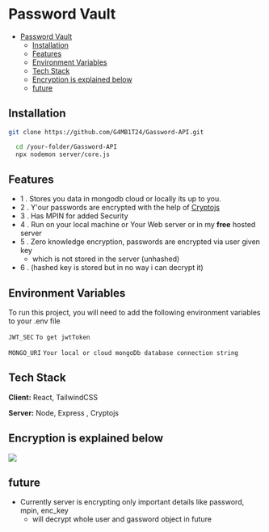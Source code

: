 # Password Vault
- [Password Vault](#password-vault)
  - [Installation](#installation)
  - [Features](#features)
  - [Environment Variables](#environment-variables)
  - [Tech Stack](#tech-stack)
  - [Encryption is explained below](#encryption-is-explained-below)
  - [future](#future)

## Installation

```bash
git clone https://github.com/G4MB1T24/Gassword-API.git

```
```bash
  cd /your-folder/Gassword-API
  npx nodemon server/core.js
```
    
## Features

- 1 . Stores you data in mongodb cloud or locally its up to you.
- 2 . Y'our passwords are encrypted with the help of [Cryptojs](https://www.npmjs.com/package/crypto-js)
- 3 . Has MPIN for added Security
- 4 . Run on your local machine or Your Web server or in my **free** hosted server
- 5 . Zero knowledge encryption, passwords are encrypted via user given key 
   - which is not stored in the server (unhashed) 
- 6 . (hashed key is stored but in no way i can decrypt it)
## Environment Variables

To run this project, you will need to add the following environment variables to your .env file


`JWT_SEC`  ````To get jwtToken````

`MONGO_URI`  ````Your local or cloud mongoDb database connection string````


## Tech Stack

**Client:** React, TailwindCSS

**Server:** Node, Express , Cryptojs

## Encryption is explained below 
  
<img src="https://i.imgur.com/6VBRnsW.jpg"> </img>

## future
  - Currently server is encrypting only important details like password, mpin, enc_key
    - will decrypt whole user and gassword object in future

